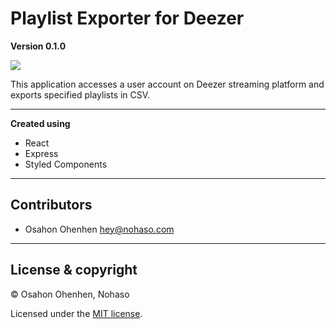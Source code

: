 # Playlist Exporter for Deezer

**Version 0.1.0**

<a href="https://app.netlify.com/sites/nohaso-pe/deploys" target="_blank">
<img src="https://api.netlify.com/api/v1/badges/ebcb8ff5-91ef-4546-94fd-8c7aecb424a4/deploy-status"/>
</a>
<p></p>

This application accesses a user account on Deezer streaming platform and exports specified playlists in CSV.

---

**Created using**

<ul>
<li>React</li>
<li>Express</li>
<li>Styled Components</li>
</ul>

---

## Contributors

- Osahon Ohenhen <hey@nohaso.com>

---

## License & copyright

© Osahon Ohenhen, Nohaso

Licensed under the [MIT license](LICENSE).
